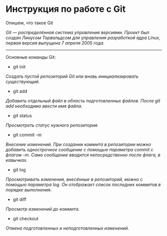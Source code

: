 # Инструкция по работе с Git

Опишем, что такое Git

*Git — распределённая система управления версиями. Проект был создан Линусом Торвальдсом для управления разработкой ядра Linux, первая версия выпущена 7 апреля 2005 года.*

****
  Основные команды Git:


* git init

*Создать пустой репозиторий Git или вновь инициализировать существующий.*

* git add

*Добавить отдельный файл в область подготовленных файлов. После git add необходимо ввести имя файла.*

* git status

*Просмотреть статус нужного репозитория.*

* git commit -m

*Внесение изменений. При создании коммита в репозитории можно добавить однострочное сообщение с помощью параметра commit с флагом -m. Само сообщение вводится непосредственно после флага, в кавычках.*

* git log

*Просматривать изменения, внесённые в репозиторий, можно с помощью параметра log. Он отображает список последних коммитов в порядке выполнения.*

* git diff

*Просмотр изменений до коммита.*

* git checkout 

*Отмена подготовленных и неподготовленных изменений.*

